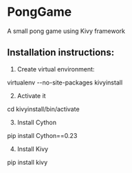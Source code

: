 # PongGame
A small pong game using Kivy framework

## Installation instructions:

1. Create virtual environment:

virtualenv --no-site-packages kivyinstall

2. Activate it

cd kivyinstall/bin/activate

3. Install Cython

pip install Cython==0.23

4. Install Kivy

pip install kivy
